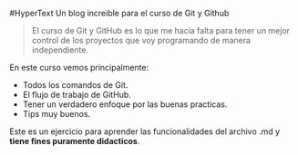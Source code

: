 #HyperText
Un blog increible para el curso de Git y Github
>El curso de Git y GitHub es lo que me hacia falta para tener un mejor control de los proyectos que voy programando de manera independiente.

En este curso vemos principalmente:
* Todos los comandos de Git.
* El flujo de trabajo de GitHub.
* Tener un verdadero enfoque por las buenas practicas.
* Tips muy buenos.

Este es un ejercicio para aprender las funcionalidades del archivo .md y **tiene fines puramente didacticos**.
